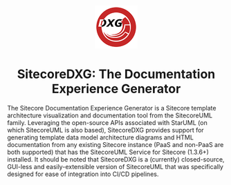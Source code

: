 <p align="center">
	<a href="https://github.com/zkniebel/SitecoreDXG/">
		<img src="https://github.com/zkniebel/SitecoreDXG/blob/master/Documentation/assets/SitecoreDXG-logo-50x50.png?raw=true" alt="SitecoreDXG" />
	</a>
</p>

<h1 align="center">SitecoreDXG: The Documentation Experience Generator</h1>

The Sitecore Documentation Experience Generator is a Sitecore template architecture visualization and documentation tool from the SitecoreUML family. Leveraging the open-source APIs associated with StarUML \(on which SitecoreUML is also based\), SitecoreDXG provides support for generating template data model architecture diagrams and HTML documentation from any existing Sitecore instance \(PaaS and non-PaaS are both supported\) that has the SitecoreUML Service for Sitecore \(1.3.6+\) installed. It should be noted that SitecoreDXG is a \(currently\) closed-source, GUI-less and easily-extensible version of SitecoreUML that was specifically designed for ease of integration into CI/CD pipelines.

